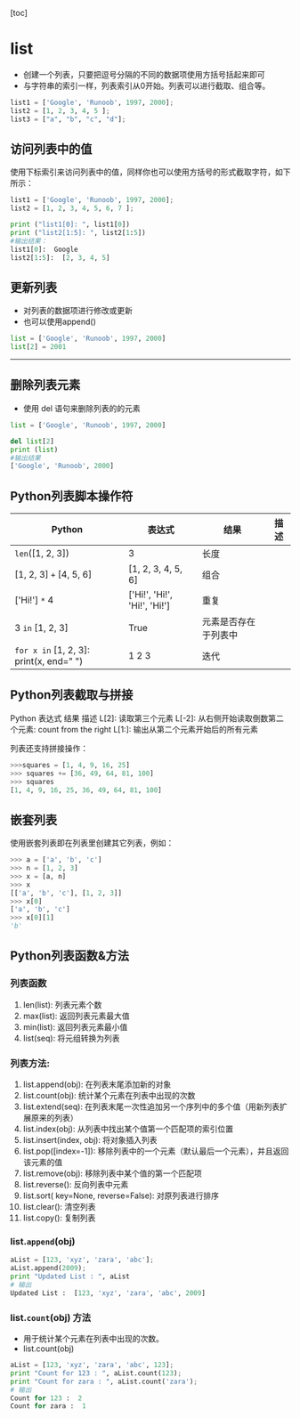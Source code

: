 
[toc]

# list
* 创建一个列表，只要把逗号分隔的不同的数据项使用方括号括起来即可
* 与字符串的索引一样，列表索引从0开始。列表可以进行截取、组合等。
```py
list1 = ['Google', 'Runoob', 1997, 2000];
list2 = [1, 2, 3, 4, 5 ];
list3 = ["a", "b", "c", "d"];
```


## 访问列表中的值
使用下标索引来访问列表中的值，同样你也可以使用方括号的形式截取字符，如下所示：

```py
list1 = ['Google', 'Runoob', 1997, 2000];
list2 = [1, 2, 3, 4, 5, 6, 7 ];

print ("list1[0]: ", list1[0])
print ("list2[1:5]: ", list2[1:5])
#输出结果：
list1[0]:  Google
list2[1:5]:  [2, 3, 4, 5]
```

## 更新列表
* 对列表的数据项进行修改或更新
* 也可以使用append()
```py
list = ['Google', 'Runoob', 1997, 2000]
list[2] = 2001
```

---

## 删除列表元素
* 使用 del 语句来删除列表的的元素

```py
list = ['Google', 'Runoob', 1997, 2000]

del list[2]
print (list)
#输出结果
['Google', 'Runoob', 2000]
```


## Python列表脚本操作符

Python | 表达式	| 结果	| 描述
---|---|---|---
`len`([1, 2, 3])	                        | 3	                            | 长度
[1, 2, 3] `+` [4, 5, 6]	                  | [1, 2, 3, 4, 5, 6]	          | 组合
['Hi!'] `*` 4	                            | ['Hi!', 'Hi!', 'Hi!', 'Hi!']	| 重复
3 `in` [1, 2, 3]	                        | True	                        | 元素是否存在于列表中
`for x in` [1, 2, 3]: print(x, end=" ")	  | 1 2 3	                        | 迭代



## Python列表截取与拼接

Python 表达式	结果	描述
L[2]: 读取第三个元素
L[-2]: 从右侧开始读取倒数第二个元素: count from the right
L[1:]: 输出从第二个元素开始后的所有元素

列表还支持拼接操作：

```py
>>>squares = [1, 4, 9, 16, 25]
>>> squares += [36, 49, 64, 81, 100]
>>> squares
[1, 4, 9, 16, 25, 36, 49, 64, 81, 100]
```

## 嵌套列表
使用嵌套列表即在列表里创建其它列表，例如：

```py
>>> a = ['a', 'b', 'c']
>>> n = [1, 2, 3]
>>> x = [a, n]
>>> x
[['a', 'b', 'c'], [1, 2, 3]]
>>> x[0]
['a', 'b', 'c']
>>> x[0][1]
'b'
```


## Python列表函数&方法

### 列表函数
1.	len(list): 列表元素个数
2.	max(list): 返回列表元素最大值
3.	min(list): 返回列表元素最小值
4.	list(seq): 将元组转换为列表


### 列表方法:

1.	list.append(obj): 在列表末尾添加新的对象
2.	list.count(obj): 统计某个元素在列表中出现的次数
3.	list.extend(seq): 在列表末尾一次性追加另一个序列中的多个值（用新列表扩展原来的列表）
4.	list.index(obj): 从列表中找出某个值第一个匹配项的索引位置
5.	list.insert(index, obj): 将对象插入列表
6.	list.pop([index=-1]): 移除列表中的一个元素（默认最后一个元素），并且返回该元素的值
7.	list.remove(obj): 移除列表中某个值的第一个匹配项
8.	list.reverse(): 反向列表中元素
9.	list.sort( key=None, reverse=False): 对原列表进行排序
10.	list.clear(): 清空列表
11.	list.copy(): 复制列表

### list.`append`(obj)
```py
aList = [123, 'xyz', 'zara', 'abc'];
aList.append(2009);
print "Updated List : ", aList
# 输出
Updated List :  [123, 'xyz', 'zara', 'abc', 2009]
```

### list.`count`(obj) 方法
- 用于统计某个元素在列表中出现的次数。
- list.count(obj)
```py
aList = [123, 'xyz', 'zara', 'abc', 123];
print "Count for 123 : ", aList.count(123);
print "Count for zara : ", aList.count('zara');
# 输出
Count for 123 :  2
Count for zara :  1
```
